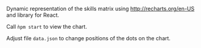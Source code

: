 Dynamic representation of the skills matrix using http://recharts.org/en-US and library for React.

Call `ǹpm start` to view the chart.

Adjust file `data.json` to change positions of the dots on the chart.